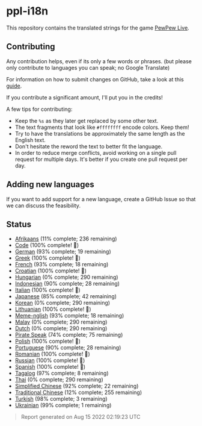 [//]: # "This file is automatically generated by generate_readme.py"
# ppl-i18n
This repository contains the translated strings for the game [PewPew Live](https://pewpew.live).
## Contributing
Any contribution helps, even if its only a few words or phrases.
(but please only contribute to languages you can speak; no Google Translate)

For information on how to submit changes on GitHub, take a look at this [guide](https://docs.github.com/en/free-pro-team@latest/github/managing-files-in-a-repository/editing-files-in-another-users-repository).

If you contribute a significant amount, I'll put you in the credits!

A few tips for contributing:
* Keep the `%s` as they later get replaced by some other text.
* The text fragments that look like `#ffffffff` encode colors. Keep them!
* Try to have the translations be approximately the same length as the English text.
* Don't hesitate the reword the text to better fit the language.
* In order to reduce merge conflicts, avoid working on a single pull request for multiple days. It's better if you create one pull request per day.
## Adding new languages
If you want to add support for a new language, create a GitHub Issue so that we can discuss
the feasibility.
## Status
* [Afrikaans](/translations/afr.po) (11% complete; 236 remaining)
* [Code](/translations/code.po) (100% complete! 🎉)
* [German](/translations/deu.po) (93% complete; 19 remaining)
* [Greek](/translations/gre.po) (100% complete! 🎉)
* [French](/translations/fra.po) (93% complete; 18 remaining)
* [Croatian](/translations/hrv.po) (100% complete! 🎉)
* [Hungarian](/translations/hun.po) (0% complete; 290 remaining)
* [Indonesian](/translations/ind.po) (90% complete; 28 remaining)
* [Italian](/translations/ita.po) (100% complete! 🎉)
* [Japanese](/translations/jpn.po) (85% complete; 42 remaining)
* [Korean](/translations/kor.po) (0% complete; 290 remaining)
* [Lithuanian](/translations/lit.po) (100% complete! 🎉)
* [Meme-nglish](/translations/meme.po) (93% complete; 18 remaining)
* [Malay](/translations/msa.po) (0% complete; 290 remaining)
* [Dutch](/translations/nld.po) (0% complete; 290 remaining)
* [Pirate Speak](/translations/pirate.po) (74% complete; 75 remaining)
* [Polish](/translations/pol.po) (100% complete! 🎉)
* [Portuguese](/translations/por.po) (90% complete; 28 remaining)
* [Romanian](/translations/ron.po) (100% complete! 🎉)
* [Russian](/translations/rus.po) (100% complete! 🎉)
* [Spanish](/translations/spa.po) (100% complete! 🎉)
* [Tagalog](/translations/tgl.po) (97% complete; 8 remaining)
* [Thai](/translations/tha.po) (0% complete; 290 remaining)
* [Simplified Chinese](/translations/chs.po) (92% complete; 22 remaining)
* [Traditional Chinese](/translations/cht.po) (12% complete; 255 remaining)
* [Turkish](/translations/tur.po) (98% complete; 3 remaining)
* [Ukrainian](/translations/ukr.po) (99% complete; 1 remaining)
> Report generated on Aug 15 2022 02:19:23 UTC